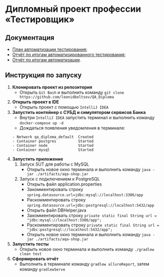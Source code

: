 # Дипломный проект профессии «Тестировщик»
## Документация
- [План автоматизации тестирования](https://github.com/leonidbeltsov/QA_Diploma/blob/master/docs/Plan.md);
- [Отчёт по итогам автоматизированного тестирования]();
- [Отчёт по итогам автоматизации]().

## Инструкция по запуску
1. **Клонировать проект из репозитория**
    - Открыть `Git Bash` и выполнить команду `git clone https://github.com/leonidbeltsov/QA_Diploma`
2. **Открыть проект в IDE**
    - Открыть проект с помощью `IntelliJ IDEA`
3. **Запустить контейнер с СУБД и симулятором сервисов Банка**
    - Внутри `IntelliJ IDEA` запустить терминал и выполнить команду `docker-compose up -d`
    - Дождаться появления уведомления в терминале:
    ```
   - Network qa_diploma_default  Created
   - Container postgres          Started
   - Container node              Started
   - Container mysql             Started
   ```
4. **Запустить приложение**
    1. Запуск SUT для работы с MySQL
        - Открыть новое окно терминала и выполнить команду `java -jar ./artifacts/aqa-shop.jar`
    2. Запуск с подключением к PostgreSQL
        - Открыть файл application.properties
        - Закомментировать строку `spring.datasource.url=jdbc:mysql://localhost:3306/app`
        - Раскомментировать строку `spring.datasource.url=jdbc:postgresql://localhost:5432/app`
        - Открыть файл DBHelper.java
        - Закомментировать строку `private static final String url = "jdbc:mysql://localhost:3306/app";`
        - Раскомментировать строку `private static final String url = "jdbc:postgresql://localhost:5432/app";`
        - Открыть новое окно терминала и выполнить команду `java -jar ./artifacts/aqa-shop.jar`
5. **Запустить тесты**
   - Открыть новое окно терминала и выполнить команду `./gradlew clean test`
6. **Сформировать отчёт**
    - Выполнить в терминале команду `gradlew allureReport`, затем команду `gradlewServe`
